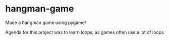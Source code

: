 # hangman-game
Made a hangman game using pygame!

Agenda for this project was to learn loops, as games often use a lot of loops 
